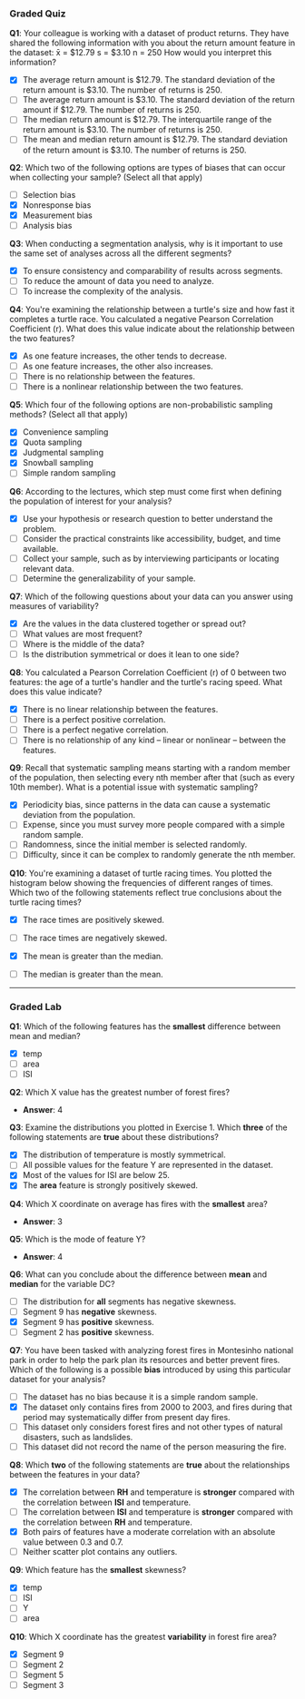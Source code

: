 ### Graded Quiz

**Q1**: Your colleague is working with a dataset of product returns. They have shared the following information with you about the return amount feature in the dataset: x̄ = $12.79 s = $3.10 n = 250 How would you interpret this information?  
- [x] The average return amount is $12.79. The standard deviation of the return amount is $3.10. The number of returns is 250.  
- [ ] The average return amount is $3.10. The standard deviation of the return amount if $12.79. The number of returns is 250.  
- [ ] The median return amount is $12.79. The interquartile range of the return amount is $3.10. The number of returns is 250.  
- [ ] The mean and median return amount is $12.79. The standard deviation of the return amount is $3.10. The number of returns is 250.  

**Q2**: Which two of the following options are types of biases that can occur when collecting your sample? (Select all that apply)  
- [ ] Selection bias  
- [x] Nonresponse bias  
- [x] Measurement bias  
- [ ] Analysis bias  

**Q3**: When conducting a segmentation analysis, why is it important to use the same set of analyses across all the different segments?  
- [x] To ensure consistency and comparability of results across segments.  
- [ ] To reduce the amount of data you need to analyze.  
- [ ] To increase the complexity of the analysis.  

**Q4**: You're examining the relationship between a turtle's size and how fast it completes a turtle race. You calculated a negative Pearson Correlation Coefficient (r). What does this value indicate about the relationship between the two features?  
- [x] As one feature increases, the other tends to decrease.  
- [ ] As one feature increases, the other also increases.  
- [ ] There is no relationship between the features.  
- [ ] There is a nonlinear relationship between the two features.  

**Q5**: Which four of the following options are non-probabilistic sampling methods? (Select all that apply)  
- [x] Convenience sampling  
- [x] Quota sampling  
- [x] Judgmental sampling  
- [x] Snowball sampling  
- [ ] Simple random sampling  

**Q6**: According to the lectures, which step must come first when defining the population of interest for your analysis?  
- [x] Use your hypothesis or research question to better understand the problem.  
- [ ] Consider the practical constraints like accessibility, budget, and time available.  
- [ ] Collect your sample, such as by interviewing participants or locating relevant data.  
- [ ] Determine the generalizability of your sample.  

**Q7**: Which of the following questions about your data can you answer using measures of variability?  
- [x] Are the values in the data clustered together or spread out?  
- [ ] What values are most frequent?  
- [ ] Where is the middle of the data?  
- [ ] Is the distribution symmetrical or does it lean to one side?  

**Q8**: You calculated a Pearson Correlation Coefficient (r) of 0 between two features: the age of a turtle's handler and the turtle's racing speed. What does this value indicate?  
- [x] There is no linear relationship between the features.  
- [ ] There is a perfect positive correlation.  
- [ ] There is a perfect negative correlation.  
- [ ] There is no relationship of any kind – linear or nonlinear – between the features.  

**Q9**: Recall that systematic sampling means starting with a random member of the population, then selecting every nth member after that (such as every 10th member). What is a potential issue with systematic sampling?  
- [x] Periodicity bias, since patterns in the data can cause a systematic deviation from the population.  
- [ ] Expense, since you must survey more people compared with a simple random sample.  
- [ ] Randomness, since the initial member is selected randomly.  
- [ ] Difficulty, since it can be complex to randomly generate the nth member.  

**Q10**: You're examining a dataset of turtle racing times. You plotted the histogram below showing the frequencies of different ranges of times. Which two of the following statements reflect true conclusions about the turtle racing times?  
- [x] The race times are positively skewed.  
- [ ] The race times are negatively skewed.  
- [x] The mean is greater than the median.  
- [ ] The median is greater than the mean.  


-----

### Graded Lab


**Q1**: Which of the following features has the **smallest** difference between mean and median?  
- [x] temp  
- [ ] area  
- [ ] ISI  

**Q2**: Which X value has the greatest number of forest fires?  
- **Answer**: 4  

**Q3**: Examine the distributions you plotted in Exercise 1. Which **three** of the following statements are **true** about these distributions?  
- [x] The distribution of temperature is mostly symmetrical.  
- [ ] All possible values for the feature Y are represented in the dataset.  
- [x] Most of the values for ISI are below 25.  
- [x] The **area** feature is strongly positively skewed.  

**Q4**: Which X coordinate on average has fires with the **smallest** area?  
- **Answer**: 3  

**Q5**: Which is the mode of feature Y?  
- **Answer**: 4  

**Q6**: What can you conclude about the difference between **mean** and **median** for the variable DC?  
- [ ] The distribution for **all** segments has negative skewness.  
- [ ] Segment 9 has **negative** skewness.  
- [x] Segment 9 has **positive** skewness.  
- [ ] Segment 2 has **positive** skewness.  

**Q7**: You have been tasked with analyzing forest fires in Montesinho national park in order to help the park plan its resources and better prevent fires. Which of the following is a possible **bias** introduced by using this particular dataset for your analysis?  
- [ ] The dataset has no bias because it is a simple random sample.  
- [x] The dataset only contains fires from 2000 to 2003, and fires during that period may systematically differ from present day fires.  
- [ ] This dataset only considers forest fires and not other types of natural disasters, such as landslides.  
- [ ] This dataset did not record the name of the person measuring the fire.  

**Q8**: Which **two** of the following statements are **true** about the relationships between the features in your data?  
- [x] The correlation between **RH** and temperature is **stronger** compared with the correlation between **ISI** and temperature.  
- [ ] The correlation between **ISI** and temperature is **stronger** compared with the correlation between **RH** and temperature.  
- [x] Both pairs of features have a moderate correlation with an absolute value between 0.3 and 0.7.  
- [ ] Neither scatter plot contains any outliers.  

**Q9**: Which feature has the **smallest** skewness?  
- [x] temp  
- [ ] ISI  
- [ ] Y  
- [ ] area  

**Q10**: Which X coordinate has the greatest **variability** in forest fire area?  
- [x] Segment 9  
- [ ] Segment 2  
- [ ] Segment 5  
- [ ] Segment 3  